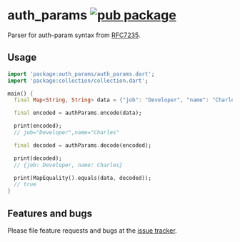 # auth_params [![pub package](https://img.shields.io/pub/v/auth_params.svg)](https://pub.dartlang.org/packages/auth_params)


Parser for auth-param syntax from [RFC7235](https://tools.ietf.org/html/rfc7235).

## Usage

```dart
import 'package:auth_params/auth_params.dart';
import 'package:collection/collection.dart';

main() {
  final Map<String, String> data = {"job": "Developer", "name": "Charles"};

  final encoded = authParams.encode(data);

  print(encoded);
  // job="Developer",name="Charles"

  final decoded = authParams.decode(encoded);

  print(decoded);
  // {job: Developer, name: Charles}

  print(MapEquality().equals(data, decoded));
  // true
}
```

## Features and bugs

Please file feature requests and bugs at the [issue tracker][tracker].

[tracker]: https://github.com/Cretezy/auth_params.dart/issues

